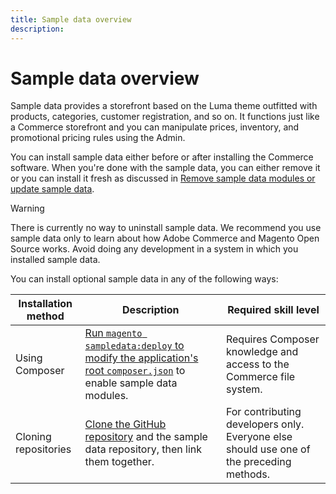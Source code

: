 ```yaml
---
title: Sample data overview
description:
---
```


# Sample data overview

Sample data provides a storefront based on the Luma theme outfitted with products, categories, customer registration, and so on. It functions just like a Commerce storefront and you can manipulate prices, inventory, and promotional pricing rules using the Admin.

You can install sample data either before or after installing the Commerce software. When you're done with the sample data, you can either remove it or you can install it fresh as discussed in [Remove sample data modules or update sample data](remove-or-update.md).

>[!WARNING]
>
>There is currently no way to uninstall sample data. We recommend you use sample data only to learn about how Adobe Commerce and Magento Open Source works. Avoid doing any development in a system in which you installed sample data.

You can install optional sample data in any of the following ways:

|Installation method|Description|Required skill level|
|--- |--- |--- |
|Using Composer|[Run `magento sampledata:deploy` to modify the application's root `composer.json`](composer-packages.md) to enable sample data modules.|Requires Composer knowledge and access to the Commerce file system.|
|Cloning repositories|[Clone the GitHub repository](git-repositories.md) and the sample data repository, then link them together.|For contributing developers only. Everyone else should use one of the preceding methods.|
